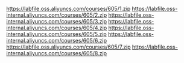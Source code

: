<!--
 * @Author: OCEAN.GZY
 * @Date: 2022-08-11 23:57:43
 * @LastEditors: OCEAN.GZY
 * @LastEditTime: 2022-08-12 00:22:35
 * @FilePath: /c++/practices/c++11and14/readme.md
 * @Description: 注释信息
-->
https://labfile.oss.aliyuncs.com/courses/605/1.zip
https://labfile.oss-internal.aliyuncs.com/courses/605/2.zip
https://labfile.oss-internal.aliyuncs.com/courses/605/3.zip
https://labfile.oss-internal.aliyuncs.com/courses/605/4.zip
https://labfile.oss-internal.aliyuncs.com/courses/605/5.zip
https://labfile.oss-internal.aliyuncs.com/courses/605/6.zip
https://labfile.oss.aliyuncs.com/courses/605/7.zip
https://labfile.oss-internal.aliyuncs.com/courses/605/8.zip